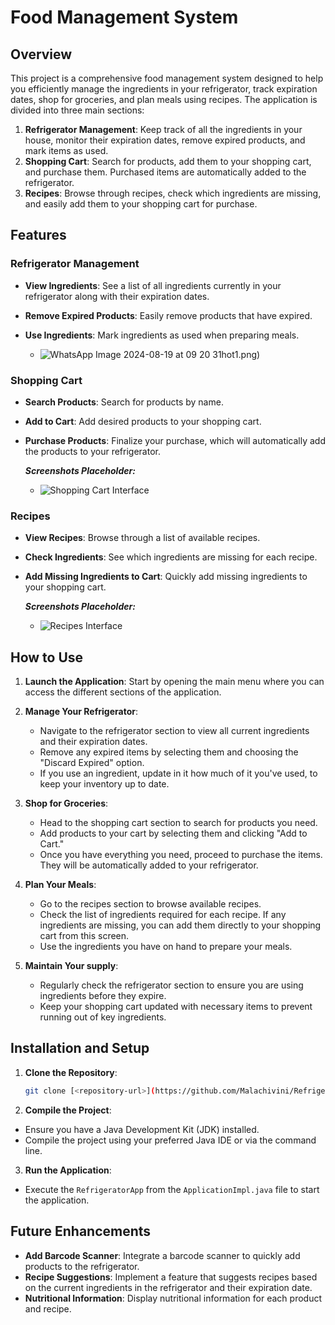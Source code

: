 # Food Management System

## Overview

This project is a comprehensive food management system designed to help you efficiently manage the ingredients in your refrigerator, track expiration dates, shop for groceries, and plan meals using recipes. The application is divided into three main sections:

1. **Refrigerator Management**: Keep track of all the ingredients in your house, monitor their expiration dates, remove expired products, and mark items as used.
2. **Shopping Cart**: Search for products, add them to your shopping cart, and purchase them. Purchased items are automatically added to the refrigerator.
3. **Recipes**: Browse through recipes, check which ingredients are missing, and easily add them to your shopping cart for purchase.

## Features

### Refrigerator Management
- **View Ingredients**: See a list of all ingredients currently in your refrigerator along with their expiration dates.
- **Remove Expired Products**: Easily remove products that have expired.
- **Use Ingredients**: Mark ingredients as used when preparing meals.

  - ![WhatsApp Image 2024-08-19 at 09 20 31](https://github.com/user-attachments/assets/218e62ef-73fe-4baf-b73c-a4a1f0a996e5)hot1.png)

### Shopping Cart
- **Search Products**: Search for products by name.
- **Add to Cart**: Add desired products to your shopping cart.
- **Purchase Products**: Finalize your purchase, which will automatically add the products to your refrigerator.

  _**Screenshots Placeholder:**_
  - ![Shopping Cart Interface](path/to/screenshot2.png)

### Recipes
- **View Recipes**: Browse through a list of available recipes.
- **Check Ingredients**: See which ingredients are missing for each recipe.
- **Add Missing Ingredients to Cart**: Quickly add missing ingredients to your shopping cart.

  _**Screenshots Placeholder:**_
  - ![Recipes Interface](path/to/screenshot3.png)

## How to Use

1. **Launch the Application**: Start by opening the main menu where you can access the different sections of the application.
  
2. **Manage Your Refrigerator**:
   - Navigate to the refrigerator section to view all current ingredients and their expiration dates.
   - Remove any expired items by selecting them and choosing the "Discard Expired" option.
   - If you use an ingredient, update in it how much of it you've used, to keep your inventory up to date.

3. **Shop for Groceries**:
   - Head to the shopping cart section to search for products you need.
   - Add products to your cart by selecting them and clicking "Add to Cart."
   - Once you have everything you need, proceed to purchase the items. They will be automatically added to your refrigerator.

4. **Plan Your Meals**:
   - Go to the recipes section to browse available recipes.
   - Check the list of ingredients required for each recipe. If any ingredients are missing, you can add them directly to your shopping cart from this screen.
   - Use the ingredients you have on hand to prepare your meals.

5. **Maintain Your supply**:
   - Regularly check the refrigerator section to ensure you are using ingredients before they expire.
   - Keep your shopping cart updated with necessary items to prevent running out of key ingredients.

## Installation and Setup

1. **Clone the Repository**:
   ```bash
   git clone [<repository-url>](https://github.com/Malachivini/Refrigerator)
   ```

2. **Compile the Project**:
- Ensure you have a Java Development Kit (JDK) installed.
- Compile the project using your preferred Java IDE or via the command line.

3. **Run the Application**:
- Execute the `RefrigeratorApp` from the `ApplicationImpl.java` file to start the application.

## Future Enhancements

- **Add Barcode Scanner**: Integrate a barcode scanner to quickly add products to the refrigerator.
- **Recipe Suggestions**: Implement a feature that suggests recipes based on the current ingredients in the refrigerator and their expiration date.
- **Nutritional Information**: Display nutritional information for each product and recipe.


